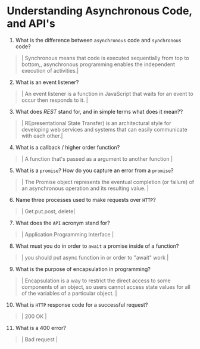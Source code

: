 # Understanding Asynchronous Code, and API's
01. What is the difference between `asynchronous` code and `synchronous` code?

  > | Synchronous means that code is executed sequentially from top to bottom,, asynchronous programming enables the independent execution of activities.|

02. What is an event listener?

  > | An event listener is a function in JavaScript that waits for an event to occur then responds to it. |

03. What does *REST* stand for, and in simple terms what does it mean??

  > | REpresentational State Transfer) is an architectural style for developing web services and systems that can easily communicate with each other.|

04. What is a callback / higher order function?

  > | A function that's passed as a argument to another function |

05. What is a `promise`? How do you capture an error from a `promise`?

  > | The Promise object represents the eventual completion (or failure) of an asynchronous operation and its resulting value. |

06. Name three processes used to make requests over `HTTP`?

  > | Get.put.post, delete|

07. What does the `API` acronym stand for?

  > | Application Programming Interface |

08. What must you do in order to `await` a promise inside of a function?

  > | you should put async function in or order to "await" work |

09. What is the purpose of encapsulation in programming?

  > | Encapsulation is a way to restrict the direct access to some components of an object, so users cannot access state values for all of the variables of a particular object.  |

10. What is `HTTP` response code for a successful request?

  > | 200 OK |

11. What is a 400 error?

  > | Bad request |
